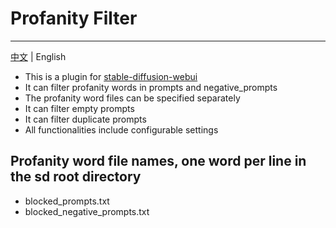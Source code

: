 # Profanity Filter

---
[中文](readme.md) | English

- This is a plugin for [stable-diffusion-webui](https://github.com/AUTOMATIC1111/stable-diffusion-webui)
- It can filter profanity words in prompts and negative_prompts
- The profanity word files can be specified separately
- It can filter empty prompts
- It can filter duplicate prompts
- All functionalities include configurable settings

## Profanity word file names, one word per line in the sd root directory

- blocked_prompts.txt
- blocked_negative_prompts.txt